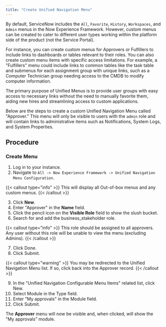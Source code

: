 ```yaml
---
title: "Create Unified Navigation Menu"
---
```

By default, ServiceNow includes the `All`, `Favorite`, `History`, `Workspaces`, and `Admin` menus in the Now Experience Framework. However, custom menus can be created to cater to different user types working within the platform side of the product (not the Service Portal).

For instance, you can create custom menus for Approvers or Fulfillers to include links to dashboards or tables relevant to their roles. You can also create custom menu items with specific access limitations. For example, a "Fulfillers" menu could include links to common tables like the task table and submenus for each assignment group with unique links, such as a Computer Technician group needing access to the CMDB to modify computer information.

The primary purpose of Unified Menus is to provide user groups with easy access to necessary links without the need to manually favorite them, aiding new hires and streamlining access to custom applications.

Below are the steps to create a custom Unified Navigation Menu called "Approver." This menu will only be visible to users with the `admin` role and will contain links to administrative items such as Notifications, System Logs, and System Properties.

## Procedure
### Create Menu
1. Log in to your instance.
2. Navigate to `All -> Now Experience Framework -> Unified Navigation Menu Configuration`.

{{< callout type="info" >}}
  This will display all Out-of-box menus and any custom menus.
{{< /callout >}}

3. Click **New**.
4. Enter "Approver" in the **Name** field.
5. Click the pencil icon on the **Visible Role** field to show the slush bucket.
6. Search for and add the business_stakeholder role.

{{< callout type="info" >}}
  This role should be assigned to all approvers. Any user without this role will be unable to view the menu (excluding Admins).
{{< /callout >}}

7. Click Done.
8. Click Submit.
   
{{< callout type="warning" >}}
  You may be redirected to the Unified Navigation Menu list. If so, click back into the Approver record.
{{< /callout >}}

9. In the "Unified Navigation Configurable Menu Items" related list, click New.
10. Select Module in the Type field.
11. Enter "My approvals" in the Module field.
12. Click Submit.

The **Approver** menu will now be visible and, when clicked, will show the "My approvals" module.